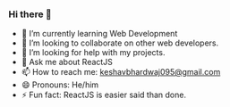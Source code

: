 ### Hi there 👋

- 🌱 I’m currently learning Web Development
- 👯 I’m looking to collaborate on other web developers.
- 🤔 I’m looking for help with my projects.
- 💬 Ask me about ReactJS
- 📫 How to reach me: keshavbhardwaj095@gmail.com
- 😄 Pronouns: He/him
- ⚡ Fun fact: ReactJS is easier said than done.
